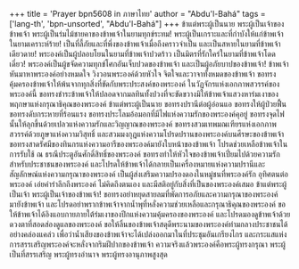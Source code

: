 +++
title = 'Prayer bpn5608 in ภาษาไทย'
author = "Abdu'l-Bahá"
tags = ['lang-th', 'bpn-unsorted', "Abdu'l-Bahá"]
+++
ข้าแต่พระผู้เป็นนาย พระผู้เป็นเจ้าของข้าพเจ้า พระผู้เป็นร่มไม้ชายคาของข้าพเจ้าในยามทุกข์ระทม! พระผู้เป็นเกราะและที่กำบังให้แก่ข้าพเจ้าในยามเคราะห์ร้าย! เป็นที่ลี้ภัยและที่พึ่งของข้าพเจ้าเมื่อถึงคราวจำเป็น และเป็นสหายในยามที่ข้าพเจ้าเดียวดาย! พระองค์เป็นผู้ปลอบโยนในยามที่ข้าพเจ้าปวดร้าว เป็นมิตรที่รักใคร่ในยามที่ข้าพเจ้าโดดเดี่ยว! พระองค์เป็นผู้ขจัดความทุกข์โศกอันเจ็บปวดของข้าพเจ้า และเป็นผู้อภัยบาปของข้าพเจ้า! 
	ข้าพเจ้าหันมาหาพระองค์อย่างหมดใจ วิงวอนพระองค์ด้วยหัวใจ จิตใจและวาจาทั้งหมดของข้าพเจ้า ขอทรงคุ้มครองข้าพเจ้าให้พ้นจากทุกสิ่งที่ขัดกับพระประสงค์ของพระองค์ ในวัฏจักรแห่งเอกภาพสวรรค์ของพระองค์นี้ ขอทรงชำระข้าพเจ้าให้ปลอดจากมลทินทั้งปวงที่จะขัดขวางมิให้ข้าพเจ้าแสวงหาร่มเงาของพฤกษาแห่งกรุณาธิคุณของพระองค์
	ข้าแต่พระผู้เป็นนาย ขอทรงปรานีต่อผู้อ่อนแอ ขอทรงให้ผู้ป่วยฟื้น ขอทรงดับกระหายที่ร้อนแรง ขอทรงประโลมอ้อมอกที่มีไฟแห่งความรักของพระองค์คุอยู่ ขอทรงจุดไฟนั้นให้ลุกขึ้นด้วยเปลวแห่งความรักและวิญญาณของพระองค์
	ขอทรงสวมเทพมณเฑียรแห่งเอกภาพสวรรค์ด้วยภูษาแห่งความวิสุทธิ์ และสวมมงกุฎแห่งความโปรดปรานของพระองค์บนศีรษะของข้าพเจ้า
	ขอทรงสาดรัศมีของทินกรแห่งความอารีของพระองค์มายังใบหน้าของข้าพเจ้า โปรดช่วยเหลือข้าพเจ้าในการรับใช้ ณ ธรณีประตูอันศักดิ์สิทธิ์ของพระองค์
	ขอทรงทำให้หัวใจของข้าพเจ้าเปี่ยมไปด้วยความรัก สำหรับประชาชนของพระองค์ และโปรดให้ข้าพเจ้าได้กลายเป็นเครื่องหมายแห่งความปรานีและสัญลักษณ์แห่งความกรุณาของพระองค์ เป็นผู้ส่งเสริมความปรองดองในหมู่ชนที่พระองค์รัก อุทิศตนต่อพระองค์ เอ่ยคำรำลึกถึงพระองค์ ไม่คิดถึงตนเอง และมีสติอยู่กับสิ่งที่เป็นของพระองค์เสมอ
	ข้าแต่พระผู้เป็นเจ้า พระผู้เป็นเจ้าของข้าพเจ้า! ขอทรงอย่าหยุดสายลมที่พัดการอภัยและความกรุณาของพระองค์มายังข้าพเจ้า และโปรดอย่าพรากข้าพเจ้าจากน้ำพุที่หลั่งความช่วยเหลือและกรุณาธิคุณของพระองค์
	ขอให้ข้าพเจ้าได้อิงแอบกายภายใต้ร่มเงาของปีกแห่งความคุ้มครองของพระองค์ และโปรดมองดูข้าพเจ้าด้วยดวงตาที่สอดส่องดูแลของพระองค์
	ขอให้ลิ้นของข้าพเจ้าสดุดีพระนามของพระองค์ท่ามกลางประชาชนได้อย่างคล่องแคล่ว เพื่อว่าน้ำเสียงของข้าพเจ้าจะได้เปล่งออกมาในที่ประชุมอันเกรียงไกร และกระแสแห่งการสรรเสริญพระองค์จะหลั่งจากริมฝีปากของข้าพเจ้า
	ความจริงแล้วพระองค์คือพระผู้ทรงกรุณา พระผู้เป็นที่สรรเสริญ พระผู้ทรงอำนาจ พระผู้ทรงอานุภาพสูงสุด
